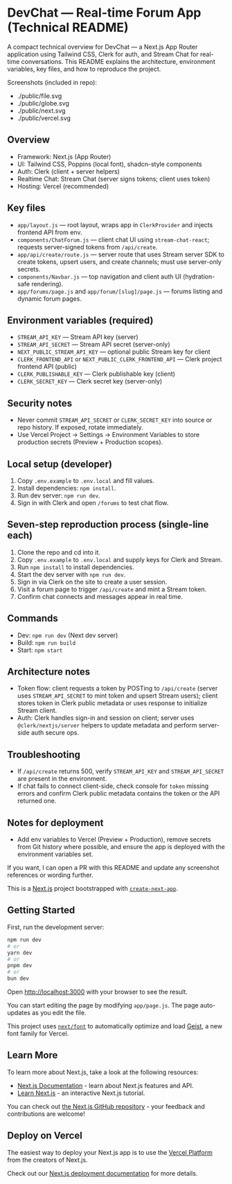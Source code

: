 # DevChat — Real-time Forum App (Technical README)

A compact technical overview for DevChat — a Next.js App Router application using Tailwind CSS, Clerk for auth, and Stream Chat for real-time conversations. This README explains the architecture, environment variables, key files, and how to reproduce the project.

Screenshots (included in repo):

- ./public/file.svg
- ./public/globe.svg
- ./public/next.svg
- ./public/vercel.svg

## Overview

- Framework: Next.js (App Router)
- UI: Tailwind CSS, Poppins (local font), shadcn-style components
- Auth: Clerk (client + server helpers)
- Realtime Chat: Stream Chat (server signs tokens; client uses token)
- Hosting: Vercel (recommended)

## Key files

- `app/layout.js` — root layout, wraps app in `ClerkProvider` and injects frontend API from env.
- `components/ChatForum.js` — client chat UI using `stream-chat-react`; requests server-signed tokens from `/api/create`.
- `app/api/create/route.js` — server route that uses Stream server SDK to create tokens, upsert users, and create channels; must use server-only secrets.
- `components/Navbar.js` — top navigation and client auth UI (hydration-safe rendering).
- `app/forums/page.js` and `app/forum/[slug]/page.js` — forums listing and dynamic forum pages.

## Environment variables (required)

- `STREAM_API_KEY` — Stream API key (server)
- `STREAM_API_SECRET` — Stream API secret (server-only)
- `NEXT_PUBLIC_STREAM_API_KEY` — optional public Stream key for client
- `CLERK_FRONTEND_API` or `NEXT_PUBLIC_CLERK_FRONTEND_API` — Clerk project frontend API (public)
- `CLERK_PUBLISHABLE_KEY` — Clerk publishable key (client)
- `CLERK_SECRET_KEY` — Clerk secret key (server-only)

## Security notes

- Never commit `STREAM_API_SECRET` or `CLERK_SECRET_KEY` into source or repo history. If exposed, rotate immediately.
- Use Vercel Project → Settings → Environment Variables to store production secrets (Preview + Production scopes).

## Local setup (developer)

1. Copy `.env.example` to `.env.local` and fill values.
2. Install dependencies: `npm install`.
3. Run dev server: `npm run dev`.
4. Sign in with Clerk and open `/forums` to test chat flow.

## Seven-step reproduction process (single-line each)

1. Clone the repo and cd into it.
2. Copy `.env.example` to `.env.local` and supply keys for Clerk and Stream.
3. Run `npm install` to install dependencies.
4. Start the dev server with `npm run dev`.
5. Sign in via Clerk on the site to create a user session.
6. Visit a forum page to trigger `/api/create` and mint a Stream token.
7. Confirm chat connects and messages appear in real time.

## Commands

- Dev: `npm run dev` (Next dev server)
- Build: `npm run build`
- Start: `npm start`

## Architecture notes

- Token flow: client requests a token by POSTing to `/api/create` (server uses `STREAM_API_SECRET` to mint token and upsert Stream users); client stores token in Clerk public metadata or uses response to initialize Stream client.
- Auth: Clerk handles sign-in and session on client; server uses `@clerk/nextjs/server` helpers to update metadata and perform server-side auth secure ops.

## Troubleshooting

- If `/api/create` returns 500, verify `STREAM_API_KEY` and `STREAM_API_SECRET` are present in the environment.
- If chat fails to connect client-side, check console for `token` missing errors and confirm Clerk public metadata contains the token or the API returned one.

## Notes for deployment

- Add env variables to Vercel (Preview + Production), remove secrets from Git history where possible, and ensure the app is deployed with the environment variables set.

If you want, I can open a PR with this README and update any screenshot references or wording further.

This is a [Next.js](https://nextjs.org) project bootstrapped with [`create-next-app`](https://github.com/vercel/next.js/tree/canary/packages/create-next-app).

## Getting Started

First, run the development server:

```bash
npm run dev
# or
yarn dev
# or
pnpm dev
# or
bun dev
```

Open [http://localhost:3000](http://localhost:3000) with your browser to see the result.

You can start editing the page by modifying `app/page.js`. The page auto-updates as you edit the file.

This project uses [`next/font`](https://nextjs.org/docs/app/building-your-application/optimizing/fonts) to automatically optimize and load [Geist](https://vercel.com/font), a new font family for Vercel.

## Learn More

To learn more about Next.js, take a look at the following resources:

- [Next.js Documentation](https://nextjs.org/docs) - learn about Next.js features and API.
- [Learn Next.js](https://nextjs.org/learn) - an interactive Next.js tutorial.

You can check out [the Next.js GitHub repository](https://github.com/vercel/next.js) - your feedback and contributions are welcome!

## Deploy on Vercel

The easiest way to deploy your Next.js app is to use the [Vercel Platform](https://vercel.com/new?utm_medium=default-template&filter=next.js&utm_source=create-next-app&utm_campaign=create-next-app-readme) from the creators of Next.js.

Check out our [Next.js deployment documentation](https://nextjs.org/docs/app/building-your-application/deploying) for more details.
